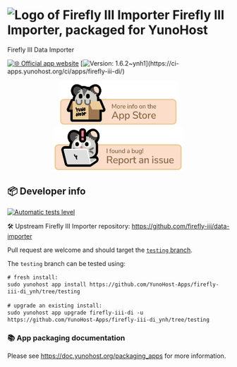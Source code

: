 <!--
N.B.: This README was automatically generated by <https://github.com/YunoHost/apps_tools/blob/main/readme_generator>
It shall NOT be edited by hand.
-->

<h1>
  <img src="https://raw.githubusercontent.com/YunoHost/apps/main/logos/firefly-iii-di.png" width="32px" alt="Logo of Firefly III Importer">
  Firefly III Importer, packaged for YunoHost
</h1>

Firefly III Data Importer

[![🌐 Official app website](https://img.shields.io/badge/Official_app_website-darkgreen?style=for-the-badge)](https://docs.firefly-iii.org/data-importer/)
[![Version: 1.6.2~ynh1](https://img.shields.io/badge/Version-1.6.2~ynh1-rgba(0,150,0,1)?style=for-the-badge)](https://ci-apps.yunohost.org/ci/apps/firefly-iii-di/)

<div align="center">
<a href="https://apps.yunohost.org/app/firefly-iii-di"><img height="100px" src="https://github.com/YunoHost/yunohost-artwork/raw/refs/heads/main/badges/neopossum-badges/badge_more_info_on_the_appstore.svg"/></a>
<a href="https://github.com/YunoHost-Apps/firefly-iii-di_ynh/issues"><img height="100px" src="https://github.com/YunoHost/yunohost-artwork/raw/refs/heads/main/badges/neopossum-badges/badge_report_an_issue.svg"/></a>
</div>

## 📦 Developer info

[![Automatic tests level](https://apps.yunohost.org/badge/cilevel/firefly-iii-di)](https://ci-apps.yunohost.org/ci/apps/firefly-iii-di/)

🛠️ Upstream Firefly III Importer repository: <https://github.com/firefly-iii/data-importer>

Pull request are welcome and should target the [`testing` branch](https://github.com/YunoHost-Apps/firefly-iii-di_ynh/tree/testing).

The `testing` branch can be tested using:
```
# fresh install:
sudo yunohost app install https://github.com/YunoHost-Apps/firefly-iii-di_ynh/tree/testing

# upgrade an existing install:
sudo yunohost app upgrade firefly-iii-di -u https://github.com/YunoHost-Apps/firefly-iii-di_ynh/tree/testing
```

### 📚 App packaging documentation

Please see <https://doc.yunohost.org/packaging_apps> for more information.